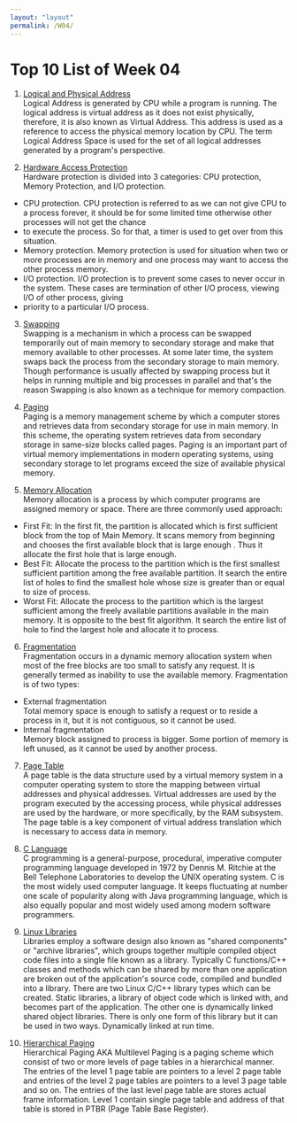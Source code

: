 ```yaml
---
layout: "layout"
permalink: /W04/
---
```


# Top 10 List of Week 04

1. [Logical and Physical Address](https://www.geeksforgeeks.org/logical-and-physical-address-in-operating-system/)<br>
Logical Address is generated by CPU while a program is running. The logical address is virtual address as it does not exist physically, therefore, it is also known as Virtual 
Address. This address is used as a reference to access the physical memory location by CPU. The term Logical Address Space is used for the set of all logical addresses generated
by a program's perspective.

2. [Hardware Access Protection](https://www.geeksforgeeks.org/hardware-protection-and-type-of-hardware-protection/)<br>
Hardware protection is divided into 3 categories: CPU protection, Memory Protection, and I/O protection.
- CPU protection. CPU protection is referred to as we can not give CPU to a process forever, it should be for some limited time otherwise other processes will not get the chance
-  to execute the process. So for that, a timer is used to get over from this situation.
- Memory protection. Memory protection is used for situation when two or more processes are in memory and one process may want to access the other process memory.
- I/O protection. I/O protection is to prevent some cases to never occur in the system. These cases are termination of other I/O process, viewing I/O of other process, giving
-  priority to a particular I/O process.

3. [Swapping](https://www.tutorialspoint.com/operating_system/os_memory_management.htm)<br>
Swapping is a mechanism in which a process can be swapped temporarily out of main memory to secondary storage and make that memory available to other processes. At some later
time, the system swaps back the process from the secondary storage to main memory. Though performance is usually affected by swapping process but it helps in running multiple
and big processes in parallel and that's the reason Swapping is also known as a technique for memory compaction.

4. [Paging](https://en.wikipedia.org/wiki/Paging)<br>
Paging is a memory management scheme by which a computer stores and retrieves data from secondary storage for use in main memory. In this scheme, the operating system retrieves
data from secondary storage in same-size blocks called pages. Paging is an important part of virtual memory implementations in modern operating systems, using secondary storage
to let programs exceed the size of available physical memory.

5. [Memory Allocation](https://www.geeksforgeeks.org/partition-allocation-methods-in-memory-management/)<br>
Memory allocation is a process by which computer programs are assigned memory or space. There are three commonly used approach: <br>
- First Fit: In the first fit, the partition is allocated which is first sufficient block from the top of Main Memory. 
It scans memory from beginning and chooses the first available block that is large enough . Thus it allocate the first hole that is large enough.
- Best Fit: Allocate the process to the partition which is the first smallest sufficient partition among the free available partition. 
It search the entire list of holes to find the smallest hole whose size is greater than or equal to size of process.
-  Worst Fit: Allocate the process to the partition which is the largest sufficient among the freely available partitions available in the main memory. 
It is opposite to the best fit algorithm. It search the entire list of hole to find the largest hole and allocate it to process.

6. [Fragmentation](https://www.tutorialspoint.com/operating_system/os_memory_management.htm)<br>
Fragmentation occurs in a dynamic memory allocation system when most of the free blocks are too small to satisfy any request. 
It is generally termed as inability to use the available memory. Fragmentation is of two types: <br>
- External fragmentation <br>
Total memory space is enough to satisfy a request or to reside a process in it, but it is not contiguous, so it cannot be used.
- Internal fragmentation <br>
Memory block assigned to process is bigger. Some portion of memory is left unused, as it cannot be used by another process.

7. [Page Table](https://en.wikipedia.org/wiki/Page_table)<br>
A page table is the data structure used by a virtual memory system in a computer operating system to store the mapping between virtual addresses and physical addresses. Virtual
addresses are used by the program executed by the accessing process, while physical addresses are used by the hardware, or more specifically, by the RAM subsystem. The page 
table is a key component of virtual address translation which is necessary to access data in memory.

8. [C Language](https://www.tutorialspoint.com/cprogramming/index.htm)<br>
C programming is a general-purpose, procedural, imperative computer programming language developed in 1972 by Dennis M. Ritchie at the Bell Telephone Laboratories to develop the
UNIX operating system. C is the most widely used computer language. It keeps fluctuating at number one scale of popularity along with Java programming language, which is also
equally popular and most widely used among modern software programmers.

9. [Linux Libraries](http://www.yolinux.com/TUTORIALS/LibraryArchives-StaticAndDynamic.html)<br>
Libraries employ a software design also known as "shared components" or "archive libraries", which groups together multiple compiled object code files into a single file known
as a library. Typically C functions/C++ classes and methods which can be shared by more than one application are broken out of the application's source code, compiled and
bundled into a library. There are two Linux C/C++ library types which can be created. Static libraries, a library of object code which is linked with, and becomes part of the
application. The other one is dynamically linked shared object libraries. There is only one form of this library but it can be used in two ways. Dynamically linked at run time. 

10. [Hierarchical Paging](https://www.geeksforgeeks.org/multilevel-paging-in-operating-system/)<br>
Hierarchical Paging AKA Multilevel Paging is a paging scheme which consist of two or more levels of page tables in a hierarchical manner. 
The entries of the level 1 page table are pointers to a level 2 page table and entries of the level 2 page tables are pointers to a level 3 page table and so on. 
The entries of the last level page table are stores actual frame information. Level 1 contain single page table and address of that table is stored in PTBR (Page Table Base
Register).
